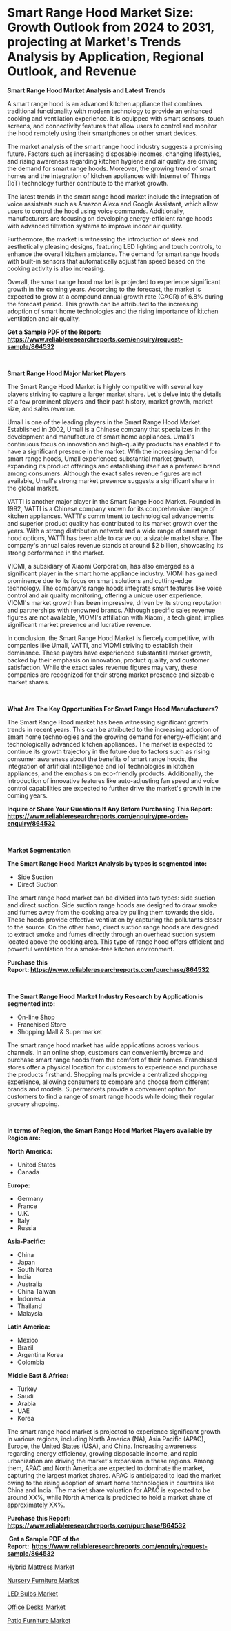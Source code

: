 <p><h1>Smart Range Hood Market Size: Growth Outlook from 2024 to 2031, projecting at Market's Trends Analysis by Application, Regional Outlook, and Revenue</h1></p><p><strong>Smart Range Hood Market Analysis and Latest Trends</strong></p>
<p><p>A smart range hood is an advanced kitchen appliance that combines traditional functionality with modern technology to provide an enhanced cooking and ventilation experience. It is equipped with smart sensors, touch screens, and connectivity features that allow users to control and monitor the hood remotely using their smartphones or other smart devices.</p><p>The market analysis of the smart range hood industry suggests a promising future. Factors such as increasing disposable incomes, changing lifestyles, and rising awareness regarding kitchen hygiene and air quality are driving the demand for smart range hoods. Moreover, the growing trend of smart homes and the integration of kitchen appliances with Internet of Things (IoT) technology further contribute to the market growth.</p><p>The latest trends in the smart range hood market include the integration of voice assistants such as Amazon Alexa and Google Assistant, which allow users to control the hood using voice commands. Additionally, manufacturers are focusing on developing energy-efficient range hoods with advanced filtration systems to improve indoor air quality.</p><p>Furthermore, the market is witnessing the introduction of sleek and aesthetically pleasing designs, featuring LED lighting and touch controls, to enhance the overall kitchen ambiance. The demand for smart range hoods with built-in sensors that automatically adjust fan speed based on the cooking activity is also increasing.</p><p>Overall, the smart range hood market is projected to experience significant growth in the coming years. According to the forecast, the market is expected to grow at a compound annual growth rate (CAGR) of 6.8% during the forecast period. This growth can be attributed to the increasing adoption of smart home technologies and the rising importance of kitchen ventilation and air quality.</p></p>
<p><strong>Get a Sample PDF of the Report:&nbsp; <a href="https://www.reliableresearchreports.com/enquiry/request-sample/864532">https://www.reliableresearchreports.com/enquiry/request-sample/864532</a></strong></p>
<p>&nbsp;</p>
<p><strong>Smart Range Hood Major Market Players</strong></p>
<p><p>The Smart Range Hood Market is highly competitive with several key players striving to capture a larger market share. Let's delve into the details of a few prominent players and their past history, market growth, market size, and sales revenue.</p><p>Umall is one of the leading players in the Smart Range Hood Market. Established in 2002, Umall is a Chinese company that specializes in the development and manufacture of smart home appliances. Umall's continuous focus on innovation and high-quality products has enabled it to have a significant presence in the market. With the increasing demand for smart range hoods, Umall experienced substantial market growth, expanding its product offerings and establishing itself as a preferred brand among consumers. Although the exact sales revenue figures are not available, Umall's strong market presence suggests a significant share in the global market.</p><p>VATTI is another major player in the Smart Range Hood Market. Founded in 1992, VATTI is a Chinese company known for its comprehensive range of kitchen appliances. VATTI's commitment to technological advancements and superior product quality has contributed to its market growth over the years. With a strong distribution network and a wide range of smart range hood options, VATTI has been able to carve out a sizable market share. The company's annual sales revenue stands at around $2 billion, showcasing its strong performance in the market.</p><p>VIOMI, a subsidiary of Xiaomi Corporation, has also emerged as a significant player in the smart home appliance industry. VIOMI has gained prominence due to its focus on smart solutions and cutting-edge technology. The company's range hoods integrate smart features like voice control and air quality monitoring, offering a unique user experience. VIOMI's market growth has been impressive, driven by its strong reputation and partnerships with renowned brands. Although specific sales revenue figures are not available, VIOMI's affiliation with Xiaomi, a tech giant, implies significant market presence and lucrative revenue.</p><p>In conclusion, the Smart Range Hood Market is fiercely competitive, with companies like Umall, VATTI, and VIOMI striving to establish their dominance. These players have experienced substantial market growth, backed by their emphasis on innovation, product quality, and customer satisfaction. While the exact sales revenue figures may vary, these companies are recognized for their strong market presence and sizeable market shares.</p></p>
<p>&nbsp;</p>
<p><strong>What Are The Key Opportunities For Smart Range Hood Manufacturers?</strong></p>
<p><p>The Smart Range Hood market has been witnessing significant growth trends in recent years. This can be attributed to the increasing adoption of smart home technologies and the growing demand for energy-efficient and technologically advanced kitchen appliances. The market is expected to continue its growth trajectory in the future due to factors such as rising consumer awareness about the benefits of smart range hoods, the integration of artificial intelligence and IoT technologies in kitchen appliances, and the emphasis on eco-friendly products. Additionally, the introduction of innovative features like auto-adjusting fan speed and voice control capabilities are expected to further drive the market's growth in the coming years.</p></p>
<p><strong>Inquire or Share Your Questions If Any Before Purchasing This Report: <a href="https://www.reliableresearchreports.com/enquiry/pre-order-enquiry/864532">https://www.reliableresearchreports.com/enquiry/pre-order-enquiry/864532</a></strong></p>
<p>&nbsp;</p>
<p><strong>Market Segmentation</strong></p>
<p><strong>The Smart Range Hood Market Analysis by types is segmented into:</strong></p>
<p><ul><li>Side Suction</li><li>Direct Suction</li></ul></p>
<p><p>The smart range hood market can be divided into two types: side suction and direct suction. Side suction range hoods are designed to draw smoke and fumes away from the cooking area by pulling them towards the side. These hoods provide effective ventilation by capturing the pollutants closer to the source. On the other hand, direct suction range hoods are designed to extract smoke and fumes directly through an overhead suction system located above the cooking area. This type of range hood offers efficient and powerful ventilation for a smoke-free kitchen environment.</p></p>
<p><strong>Purchase this Report:&nbsp;<a href="https://www.reliableresearchreports.com/purchase/864532">https://www.reliableresearchreports.com/purchase/864532</a></strong></p>
<p>&nbsp;</p>
<p><strong>The Smart Range Hood Market Industry Research by Application is segmented into:</strong></p>
<p><ul><li>On-line Shop</li><li>Franchised Store</li><li>Shopping Mall & Supermarket</li></ul></p>
<p><p>The smart range hood market has wide applications across various channels. In an online shop, customers can conveniently browse and purchase smart range hoods from the comfort of their homes. Franchised stores offer a physical location for customers to experience and purchase the products firsthand. Shopping malls provide a centralized shopping experience, allowing consumers to compare and choose from different brands and models. Supermarkets provide a convenient option for customers to find a range of smart range hoods while doing their regular grocery shopping.</p></p>
<p>&nbsp;</p>
<p><strong>In terms of Region, the Smart Range Hood Market Players available by Region are:</strong></p>
<p>
    <p> <strong> North America: </strong>
        <ul>
            <li>United States</li>
            <li>Canada</li>
        </ul>
        </p> 
    <p> <strong> Europe: </strong>
        <ul>
            <li>Germany</li>
            <li>France</li>
            <li>U.K.</li>
            <li>Italy</li>
            <li>Russia</li>
        </ul>
        </p> 
    <p> <strong> Asia-Pacific: </strong>
        <ul>
            <li>China</li>
            <li>Japan</li>
            <li>South Korea</li>
            <li>India</li>
            <li>Australia</li>
            <li>China Taiwan</li>
            <li>Indonesia</li>
            <li>Thailand</li>
            <li>Malaysia</li>
        </ul>
        </p> 
    <p> <strong> Latin America: </strong>
        <ul>
            <li>Mexico</li>
            <li>Brazil</li>
            <li>Argentina Korea</li>
            <li>Colombia</li>
        </ul>
        </p> 
    <p> <strong> Middle East & Africa: </strong>
        <ul>
            <li>Turkey</li>
            <li>Saudi</li>
            <li>Arabia</li>
            <li>UAE</li>
            <li>Korea</li>
        </ul>
    </p>
    </p>
<p><p>The smart range hood market is projected to experience significant growth in various regions, including North America (NA), Asia Pacific (APAC), Europe, the United States (USA), and China. Increasing awareness regarding energy efficiency, growing disposable income, and rapid urbanization are driving the market's expansion in these regions. Among them, APAC and North America are expected to dominate the market, capturing the largest market shares. APAC is anticipated to lead the market owing to the rising adoption of smart home technologies in countries like China and India. The market share valuation for APAC is expected to be around XX%, while North America is predicted to hold a market share of approximately XX%.</p></p>
<p><strong>Purchase this Report: <a href="https://www.reliableresearchreports.com/purchase/864532">https://www.reliableresearchreports.com/purchase/864532</a></strong></p>
<p>&nbsp;<strong>Get a Sample PDF of the Report:&nbsp;&nbsp;<a href="https://www.reliableresearchreports.com/enquiry/request-sample/864532">https://www.reliableresearchreports.com/enquiry/request-sample/864532</a></strong></p>
<p><strong></strong></p>
<p><p><a href="https://github.com/kipkeeva/Market-Research-Report-List-2/blob/main/hybrid-mattress-market.md">Hybrid Mattress Market</a></p><p><a href="https://github.com/aliciawhite5576/Market-Research-Report-List-2/blob/main/nursery-furniture-market.md">Nursery Furniture Market</a></p><p><a href="https://github.com/provorikovar/Market-Research-Report-List-2/blob/main/led-bulbs-market.md">LED Bulbs Market</a></p><p><a href="https://github.com/marloy8/Market-Research-Report-List-2/blob/main/office-desks-market.md">Office Desks Market</a></p><p><a href="https://github.com/mahnoor2003/Market-Research-Report-List-2/blob/main/patio-furniture-market.md">Patio Furniture Market</a></p></p>